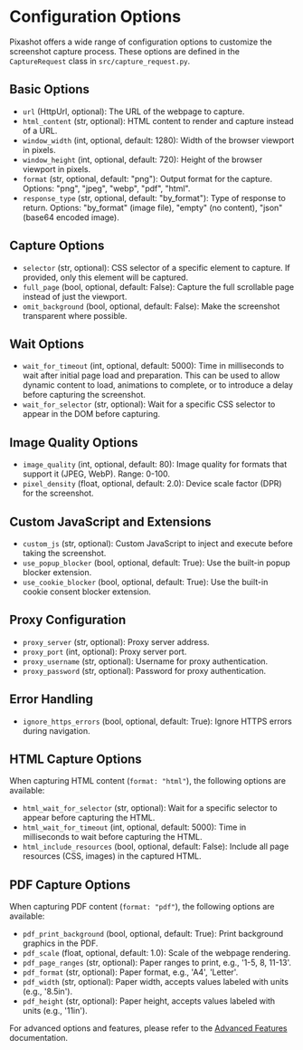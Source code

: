 # Configuration Options

Pixashot offers a wide range of configuration options to customize the screenshot capture process. These options are defined in the `CaptureRequest` class in `src/capture_request.py`.

## Basic Options

- `url` (HttpUrl, optional): The URL of the webpage to capture.
- `html_content` (str, optional): HTML content to render and capture instead of a URL.
- `window_width` (int, optional, default: 1280): Width of the browser viewport in pixels.
- `window_height` (int, optional, default: 720): Height of the browser viewport in pixels.
- `format` (str, optional, default: "png"): Output format for the capture. Options: "png", "jpeg", "webp", "pdf", "html".
- `response_type` (str, optional, default: "by_format"): Type of response to return. Options: "by_format" (image file), "empty" (no content), "json" (base64 encoded image).

## Capture Options

- `selector` (str, optional): CSS selector of a specific element to capture. If provided, only this element will be captured.
- `full_page` (bool, optional, default: False): Capture the full scrollable page instead of just the viewport.
- `omit_background` (bool, optional, default: False): Make the screenshot transparent where possible.

## Wait Options

- `wait_for_timeout` (int, optional, default: 5000): Time in milliseconds to wait after initial page load and preparation. This can be used to allow dynamic content to load, animations to complete, or to introduce a delay before capturing the screenshot.
- `wait_for_selector` (str, optional): Wait for a specific CSS selector to appear in the DOM before capturing.

## Image Quality Options

- `image_quality` (int, optional, default: 80): Image quality for formats that support it (JPEG, WebP). Range: 0-100.
- `pixel_density` (float, optional, default: 2.0): Device scale factor (DPR) for the screenshot.

## Custom JavaScript and Extensions

- `custom_js` (str, optional): Custom JavaScript to inject and execute before taking the screenshot.
- `use_popup_blocker` (bool, optional, default: True): Use the built-in popup blocker extension.
- `use_cookie_blocker` (bool, optional, default: True): Use the built-in cookie consent blocker extension.

## Proxy Configuration

- `proxy_server` (str, optional): Proxy server address.
- `proxy_port` (int, optional): Proxy server port.
- `proxy_username` (str, optional): Username for proxy authentication.
- `proxy_password` (str, optional): Password for proxy authentication.

## Error Handling

- `ignore_https_errors` (bool, optional, default: True): Ignore HTTPS errors during navigation.

## HTML Capture Options

When capturing HTML content (`format: "html"`), the following options are available:

- `html_wait_for_selector` (str, optional): Wait for a specific selector to appear before capturing the HTML.
- `html_wait_for_timeout` (int, optional, default: 5000): Time in milliseconds to wait before capturing the HTML.
- `html_include_resources` (bool, optional, default: False): Include all page resources (CSS, images) in the captured HTML.

## PDF Capture Options

When capturing PDF content (`format: "pdf"`), the following options are available:

- `pdf_print_background` (bool, optional, default: True): Print background graphics in the PDF.
- `pdf_scale` (float, optional, default: 1.0): Scale of the webpage rendering.
- `pdf_page_ranges` (str, optional): Paper ranges to print, e.g., '1-5, 8, 11-13'.
- `pdf_format` (str, optional): Paper format, e.g., 'A4', 'Letter'.
- `pdf_width` (str, optional): Paper width, accepts values labeled with units (e.g., '8.5in').
- `pdf_height` (str, optional): Paper height, accepts values labeled with units (e.g., '11in').

For advanced options and features, please refer to the [Advanced Features](advanced.md) documentation.
